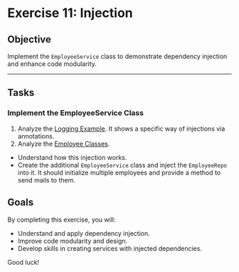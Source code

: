 # Exercise 11: Injection

## Objective
Implement the `EmployeeService` class to demonstrate dependency injection and enhance code modularity.

---

## Tasks

### Implement the EmployeeService Class
1. Analyze the [Logging Example](./exercises/log/). It shows a specific way of injections via annotations.
2. Analyze the [Employee Classes](./exercises/employees/). 
- Understand how this injection works. 
- Create the additional `EmployeeService` class and inject the `EmployeeRepo` into it. It should initialize multiple employees and provide a method to send mails to them.

## Goals
By completing this exercise, you will:
- Understand and apply dependency injection.
- Improve code modularity and design.
- Develop skills in creating services with injected dependencies.

Good luck!
